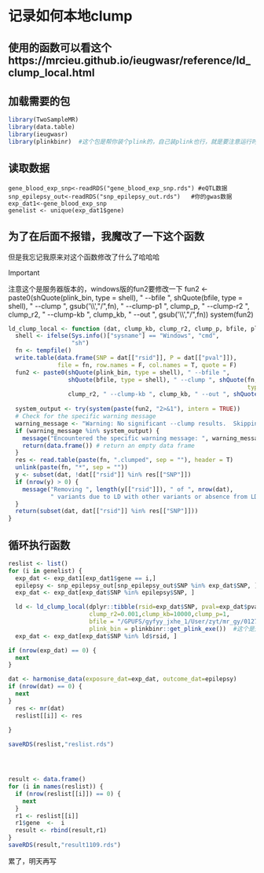 # 记录如何本地clump
## 使用的函数可以看这个https://mrcieu.github.io/ieugwasr/reference/ld_clump_local.html

## 加载需要的包
``` R
library(TwoSampleMR)
library(data.table)
library(ieugwasr)
library(plinkbinr)  #这个包是帮你装个plink的，自己装plink也行，就是要注意运行时是否有权限
```

## 读取数据
```
gene_blood_exp_snp<-readRDS("gene_blood_exp_snp.rds") #eQTL数据
snp_epilepsy_out<-readRDS("snp_epilepsy_out.rds")   #你的gwas数据
exp_dat1<-gene_blood_exp_snp
genelist <- unique(exp_dat1$gene)
```


## 为了在后面不报错，我魔改了一下这个函数
但是我忘记我原来对这个函数修改了什么了哈哈哈
> [!IMPORTANT]
> 注意这个是服务器版本的，windows版的fun2要修改一下
>  fun2 <- paste0(shQuote(plink_bin, type = shell), " --bfile ", 
                 shQuote(bfile, type = shell), " --clump ", gsub('\\\\',"/",fn), " --clump-p1 ", clump_p, " --clump-r2 ", 
                 clump_r2, " --clump-kb ", clump_kb, " --out ", gsub('\\\\',"/",fn))
  system(fun2)

``` R
ld_clump_local <- function (dat, clump_kb, clump_r2, clump_p, bfile, plink_bin) {
  shell <- ifelse(Sys.info()["sysname"] == "Windows", "cmd", 
                  "sh")
  fn <- tempfile()
  write.table(data.frame(SNP = dat[["rsid"]], P = dat[["pval"]]), 
              file = fn, row.names = F, col.names = T, quote = F)
  fun2 <- paste0(shQuote(plink_bin, type = shell), " --bfile ", 
                 shQuote(bfile, type = shell), " --clump ", shQuote(fn, 
                                                                    type = shell), " --clump-p1 ", clump_p, " --clump-r2 ", 
                 clump_r2, " --clump-kb ", clump_kb, " --out ", shQuote(fn, 
                                                                        type = shell))
  system_output <- try(system(paste(fun2, "2>&1"), intern = TRUE))
  # Check for the specific warning message
  warning_message <- "Warning: No significant --clump results.  Skipping."
  if (warning_message %in% system_output) {
    message("Encountered the specific warning message: ", warning_message)
    return(data.frame()) # return an empty data frame
  } 
  res <- read.table(paste(fn, ".clumped", sep = ""), header = T)
  unlink(paste(fn, "*", sep = ""))
  y <- subset(dat, !dat[["rsid"]] %in% res[["SNP"]])
  if (nrow(y) > 0) {
    message("Removing ", length(y[["rsid"]]), " of ", nrow(dat), 
            " variants due to LD with other variants or absence from LD reference panel")
  }
  return(subset(dat, dat[["rsid"]] %in% res[["SNP"]]))
}
```

## 循环执行函数

``` R
reslist <- list() 
for (i in genelist) {
  exp_dat <- exp_dat1[exp_dat1$gene == i,]     
  epilepsy <- snp_epilepsy_out[snp_epilepsy_out$SNP %in% exp_dat$SNP, ]
  exp_dat <- exp_dat[exp_dat$SNP %in% epilepsy$SNP, ]

  ld <- ld_clump_local(dplyr::tibble(rsid=exp_dat$SNP, pval=exp_dat$pval.exposure),
                       clump_r2=0.001,clump_kb=10000,clump_p=1, 
                       bfile = "/GPUFS/gyfyy_jxhe_1/User/zyt/mr_gy/0127/1000genomes/EUR", 
                       plink_bin = plinkbinr::get_plink_exe())  #这个是天河服务器版本的，你要改自己的路径哦
  exp_dat <- exp_dat[exp_dat$SNP %in% ld$rsid, ]

if (nrow(exp_dat) == 0) {
  next
}

dat <- harmonise_data(exposure_dat=exp_dat, outcome_dat=epilepsy)
if (nrow(dat) == 0) {
  next
}
  res <- mr(dat)
  reslist[[i]] <- res
  
}

saveRDS(reslist,"reslist.rds")




result <- data.frame()
for (i in names(reslist)) {
  if (nrow(reslist[[i]]) == 0) {
    next
  }
  r1 <- reslist[[i]]
  r1$gene  <-  i
  result <- rbind(result,r1)
}
saveRDS(result,"result1109.rds")

```
累了，明天再写
